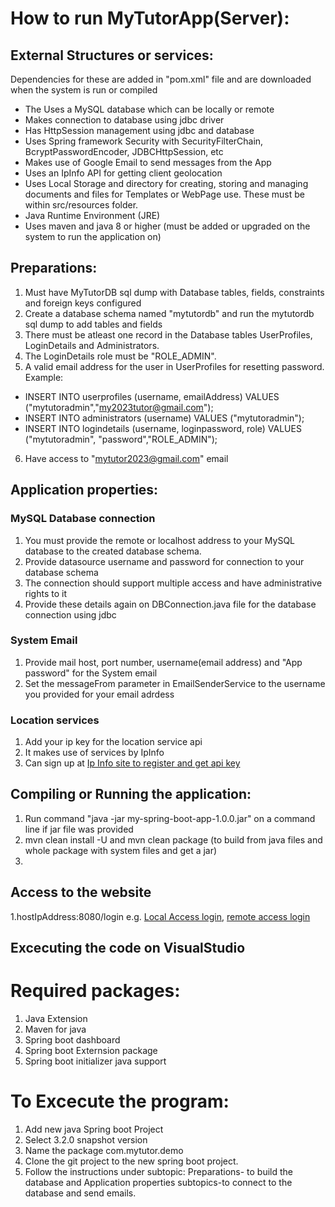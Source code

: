 # How to run MyTutorApp(Server):

## External Structures or services:
Dependencies for these are added in "pom.xml" file and are downloaded when the system is run or compiled 
- The Uses a MySQL database which can be locally or remote
- Makes connection to database using jdbc driver
- Has HttpSession management using jdbc and database
- Uses Spring framework Security with SecurityFilterChain, BcryptPasswordEncoder, JDBCHttpSession, etc
- Makes use of Google Email to send messages from the App
- Uses an IpInfo API for getting client geolocation
- Uses Local Storage and directory for creating, storing and managing documents and files for Templates or WebPage use. These must be within src/resources folder.
- Java Runtime Environment (JRE)
- Uses maven and java 8 or higher (must be added or upgraded on the system to run the application on)

## Preparations:
1. Must have MyTutorDB sql dump with Database tables, fields, constraints and foreign keys configured
2. Create a database schema named "mytutordb" and run the mytutordb sql dump to add tables and fields
3. There must be atleast one record in the Database tables UserProfiles, LoginDetails and Administrators.
4. The LoginDetails role must be "ROLE_ADMIN".
5. A valid email address for the user in UserProfiles for resetting password.
Example: 
- INSERT INTO userprofiles (username, emailAddress) VALUES ("mytutoradmin","my2023tutor@gmail.com");
- INSERT INTO administrators (username) VALUES ("mytutoradmin");
- INSERT INTO logindetails (username, loginpassword, role) VALUES ("mytutoradmin", "password","ROLE_ADMIN");
6. Have access to "mytutor2023@gmail.com" email

## Application properties:
### MySQL Database connection
1. You must provide the remote or localhost address to your MySQL database to the created database schema.
2. Provide datasource username and password for connection to your database schema
3. The connection should support multiple access and have administrative rights to it
4. Provide these details again on DBConnection.java file for the database connection using jdbc

### System Email
1. Provide mail host, port number, username(email address) and "App password" for the System email
2. Set the messageFrom parameter in EmailSenderService to the username you provided for your email adrdess

### Location services
1. Add your ip key for the location service api
2. It makes use of services by IpInfo
3. Can sign up at [Ip Info site to register and get api key](https://ipinfo.io/)

## Compiling or Running the application:
1. Run command "java -jar my-spring-boot-app-1.0.0.jar" on a command line if jar file was provided
2. mvn clean install -U and mvn clean package (to build from java files and whole package with system files and get a jar)
3. 

## Access to the website
1.hostIpAddress:8080/login e.g. [Local Access login](http://localhost:8080/login), [remote access login](http://196.47.239.204:8080/login)

## Excecuting the code on VisualStudio

# Required packages:
1. Java Extension
2. Maven for java
3. Spring boot dashboard
3. Spring boot Externsion package
4. Spring boot initializer java support

# To Excecute the program:
1. Add new java Spring boot Project
3. Select 3.2.0 snapshot version
4. Name the package com.mytutor.demo
5. Clone the git project to the new spring boot project.
6. Follow the instructions under subtopic: Preparations- to build the database and Application properties subtopics-to connect to the database and send emails.









